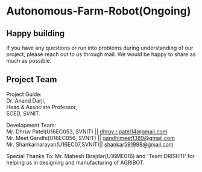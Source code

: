 # Autonomous-Farm-Robot(Ongoing)

## Happy building
If you have any questions or run into problems during understanding of our project, please reach out to us through mail. We would be happy to share as much as possible.

## Project Team

Project Guide:\
Dr. Anand Darji,\
Head & Associate Professor,\
ECED, SVNIT.

Development Team:\
Mr. Dhruv Patel(U16EC053, SVNIT) || dhruv.r.patel14@gmail.com\
Mr. Meet Gandhi(U16EC056, SVNIT) || gandhimeet1389@gmail.com\
Mr. Shankarnarayan(U16EC07,SVNIT)|| shankar591998@gmail.com 

Special Thanks To:
Mr. Mahesh Birajdar(U16ME016) and 'Team DRISHTI' for helping us in designing and manufacturing of AGRIBOT.
